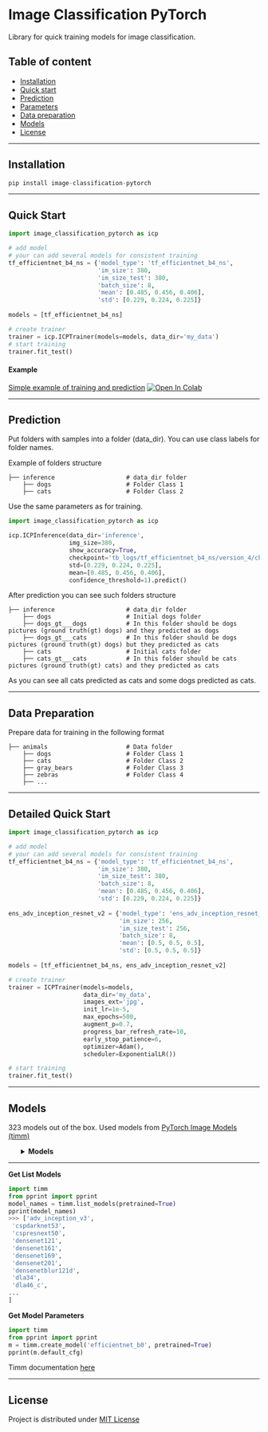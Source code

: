# Image Classification PyTorch

Library for quick training models for image classification.


## Table of content
- [Installation](#installation)
- [Quick start](#quick-start)
- [Prediction](#prediction)
- [Parameters](#parameters)
- [Data preparation](#data-preparation)
- [Models](#models)
- [License](#license)

---


## Installation <a name="installation"></a>

```python
pip install image-classification-pytorch
```
---

## Quick Start <a name="quick-start"></a>

```python
import image_classification_pytorch as icp

# add model
# your can add several models for consistent training
tf_efficientnet_b4_ns = {'model_type': 'tf_efficientnet_b4_ns', 
                         'im_size': 380, 
                         'im_size_test': 380, 
                         'batch_size': 8, 
                         'mean': [0.485, 0.456, 0.406], 
                         'std': [0.229, 0.224, 0.225]}
                         
models = [tf_efficientnet_b4_ns]

# create trainer
trainer = icp.ICPTrainer(models=models, data_dir='my_data')
# start training
trainer.fit_test()
```

#### Example 
[Simple example of training and prediction](https://github.com/denred0/image_classification_pytorch/blob/master/examples/image_classification_pytorch_get_started.ipynb) [![Open In Colab](https://colab.research.google.com/assets/colab-badge.svg)](https://colab.research.google.com/drive/1M7oJDizCOrFTDJz0CaDy-ClvDMUvmlnv?usp=sharing)

---

## Prediction <a name="prediction"></a>

Put folders with samples into a folder (data_dir). You can use class labels for folder names.

Example of folders structure

    ├── inference                    # data_dir folder
        ├── dogs                     # Folder Class 1
        ├── cats                     # Folder Class 2


Use the same parameters as for training.
```python
import image_classification_pytorch as icp

icp.ICPInference(data_dir='inference',
                 img_size=380,
                 show_accuracy=True,
                 checkpoint='tb_logs/tf_efficientnet_b4_ns/version_4/checkpoints/tf_efficientnet_b4_ns__epoch=2_val_loss=0.922_val_acc=0.830_val_f1_epoch=0.000.ckpt',
                 std=[0.229, 0.224, 0.225],
                 mean=[0.485, 0.456, 0.406],
                 confidence_threshold=1).predict()
```

After prediction you can see such folders structure

    ├── inference                    # data_dir folder
        ├── dogs                     # Initial dogs folder 
        ├── dogs_gt___dogs           # In this folder should be dogs pictures (ground truth(gt) dogs) and they predicted as dogs
        ├── dogs_gt___cats           # In this folder should be dogs pictures (ground truth(gt) dogs) but they predicted as cats
        ├── cats                     # Initial cats folder
        ├── cats_gt___cats           # In this folder should be cats pictures (ground truth(gt) cats) and they predicted as cats

As you can see all cats predicted as cats and some dogs predicted as cats. 

---

## Data Preparation <a name="data-preparation"></a>
Prepare data for training in the following format

    ├── animals                      # Data folder
        ├── dogs                     # Folder Class 1
        ├── cats                     # Folder Class 2
        ├── gray_bears               # Folder Class 3
        ├── zebras                   # Folder Class 4
        ├── ...
 
---

## Detailed Quick Start <a name="parameters"></a>

```python
import image_classification_pytorch as icp

# add model
# your can add several models for consistent training
tf_efficientnet_b4_ns = {'model_type': 'tf_efficientnet_b4_ns', 
                         'im_size': 380, 
                         'im_size_test': 380, 
                         'batch_size': 8, 
                         'mean': [0.485, 0.456, 0.406], 
                         'std': [0.229, 0.224, 0.225]}
                         
ens_adv_inception_resnet_v2 = {'model_type': 'ens_adv_inception_resnet_v2',
                               'im_size': 256,
                               'im_size_test': 256,
                               'batch_size': 8,
                               'mean': [0.5, 0.5, 0.5],
                               'std': [0.5, 0.5, 0.5]}
                         
models = [tf_efficientnet_b4_ns, ens_adv_inception_resnet_v2]

# create trainer
trainer = ICPTrainer(models=models, 
                     data_dir='my_data',
                     images_ext='jpg',
                     init_lr=1e-5,
                     max_epochs=500,
                     augment_p=0.7,
                     progress_bar_refresh_rate=10,
                     early_stop_patience=6,
                     optimizer=Adam(),
                     scheduler=ExponentialLR())

# start training
trainer.fit_test()
```

---

## Models <a name="models"></a>
323 models out of the box. 
Used models from [PyTorch Image Models (timm)](https://github.com/rwightman/pytorch-image-models)
<details>
<summary style="margin-left: 25px;"><strong>Models</strong></summary>
<ol>
    <li>adv_inception_v3</li>
    <li>cspdarknet53</li>
    <li>cspresnet50</li>
    <li>cspresnext50</li>
    <li>densenet121</li>
    <li>densenet161</li>
    <li>densenet169</li>
    <li>densenet201</li>
    <li>densenetblur121d</li>
    <li>dla102</li>
    <li>dla102x</li>
    <li>dla102x2</li>
    <li>dla169</li>
    <li>dla34</li>
    <li>dla46_c</li>
    <li>dla46x_c</li>
    <li>dla60_res2net</li>
    <li>dla60_res2next</li>
    <li>dla60</li>
    <li>dla60x_c</li>
    <li>dla60x</li>
    <li>dm_nfnet_f0</li>
    <li>dm_nfnet_f1</li>
    <li>dm_nfnet_f2</li>
    <li>dm_nfnet_f3</li>
    <li>dm_nfnet_f4</li>
    <li>dm_nfnet_f5</li>
    <li>dm_nfnet_f6</li>
    <li>dpn107</li>
    <li>dpn131</li>
    <li>dpn68</li>
    <li>dpn68b</li>
    <li>dpn92</li>
    <li>dpn98</li>
    <li>ecaresnet101d_pruned</li>
    <li>ecaresnet101d</li>
    <li>ecaresnet269d</li>
    <li>ecaresnet26t</li>
    <li>ecaresnet50d_pruned</li>
    <li>ecaresnet50d</li>
    <li>ecaresnet50t</li>
    <li>ecaresnetlight</li>
    <li>efficientnet_b0</li>
    <li>efficientnet_b1_pruned</li>
    <li>efficientnet_b1</li>
    <li>efficientnet_b2</li>
    <li>efficientnet_b2a</li>
    <li>efficientnet_b3_pruned</li>
    <li>efficientnet_b3</li>
    <li>efficientnet_b3a</li>
    <li>efficientnet_em</li>
    <li>efficientnet_es</li>
    <li>efficientnet_lite0</li>
    <li>ens_adv_inception_resnet_v2</li>
    <li>ese_vovnet19b_dw</li>
    <li>ese_vovnet39b</li>
    <li>fbnetc_100</li>
    <li>gernet_l</li>
    <li>gernet_m</li>
    <li>gernet_s</li>
    <li>gluon_inception_v3</li>
    <li>gluon_resnet101_v1b</li>
    <li>gluon_resnet101_v1c</li>
    <li>gluon_resnet101_v1d</li>
    <li>gluon_resnet101_v1s</li>
    <li>gluon_resnet152_v1b</li>
    <li>gluon_resnet152_v1c</li>
    <li>gluon_resnet152_v1d</li>
    <li>gluon_resnet152_v1s</li>
    <li>gluon_resnet18_v1b</li>
    <li>gluon_resnet34_v1b</li>
    <li>gluon_resnet50_v1b</li>
    <li>gluon_resnet50_v1c</li>
    <li>gluon_resnet50_v1d</li>
    <li>gluon_resnet50_v1s</li>
    <li>gluon_resnext101_32x4d</li>
    <li>gluon_resnext101_64x4d</li>
    <li>gluon_resnext50_32x4d</li>
    <li>gluon_senet154</li>
    <li>gluon_seresnext101_32x4d</li>
    <li>gluon_seresnext101_64x4d</li>
    <li>gluon_seresnext50_32x4d</li>
    <li>gluon_xception65</li>
    <li>hrnet_w18_small_v2</li>
    <li>hrnet_w18_small</li>
    <li>hrnet_w18</li>
    <li>hrnet_w30</li>
    <li>hrnet_w32</li>
    <li>hrnet_w40</li>
    <li>hrnet_w44</li>
    <li>hrnet_w48</li>
    <li>hrnet_w64</li>
    <li>ig_resnext101_32x16d</li>
    <li>ig_resnext101_32x32d</li>
    <li>ig_resnext101_32x48d</li>
    <li>ig_resnext101_32x8d</li>
    <li>inception_resnet_v2</li>
    <li>inception_v3</li>
    <li>inception_v4</li>
    <li>legacy_senet154</li>
    <li>legacy_seresnet101</li>
    <li>legacy_seresnet152</li>
    <li>legacy_seresnet18</li>
    <li>legacy_seresnet34</li>
    <li>legacy_seresnet50</li>
    <li>legacy_seresnext101_32x4d</li>
    <li>legacy_seresnext26_32x4d</li>
    <li>legacy_seresnext50_32x4d</li>
    <li>mixnet_l</li>
    <li>mixnet_m</li>
    <li>mixnet_s</li>
    <li>mixnet_xl</li>
    <li>mnasnet_100</li>
    <li>mobilenetv2_100</li>
    <li>mobilenetv2_110d</li>
    <li>mobilenetv2_120d</li>
    <li>mobilenetv2_140</li>
    <li>mobilenetv3_large_100</li>
    <li>mobilenetv3_rw</li>
    <li>nasnetalarge</li>
    <li>nf_regnet_b1</li>
    <li>nf_resnet50</li>
    <li>nfnet_l0c</li>
    <li>pnasnet5large</li>
    <li>regnetx_002</li>
    <li>regnetx_004</li>
    <li>regnetx_006</li>
    <li>regnetx_008</li>
    <li>regnetx_016</li>
    <li>regnetx_032</li>
    <li>regnetx_040</li>
    <li>regnetx_064</li>
    <li>regnetx_080</li>
    <li>regnetx_120</li>
    <li>regnetx_160</li>
    <li>regnetx_320</li>
    <li>regnety_002</li>
    <li>regnety_004</li>
    <li>regnety_006</li>
    <li>regnety_008</li>
    <li>regnety_016</li>
    <li>regnety_032</li>
    <li>regnety_040</li>
    <li>regnety_064</li>
    <li>regnety_080</li>
    <li>regnety_120</li>
    <li>regnety_160</li>
    <li>regnety_320</li>
    <li>repvgg_a2</li>
    <li>repvgg_b0</li>
    <li>repvgg_b1</li>
    <li>repvgg_b1g4</li>
    <li>repvgg_b2</li>
    <li>repvgg_b2g4</li>
    <li>repvgg_b3</li>
    <li>repvgg_b3g4</li>
    <li>res2net101_26w_4s</li>
    <li>res2net50_14w_8s</li>
    <li>res2net50_26w_4s</li>
    <li>res2net50_26w_6s</li>
    <li>res2net50_26w_8s</li>
    <li>res2net50_48w_2s</li>
    <li>res2next50</li>
    <li>resnest101e</li>
    <li>resnest14d</li>
    <li>resnest200e</li>
    <li>resnest269e</li>
    <li>resnest26d</li>
    <li>resnest50d_1s4x24d</li>
    <li>resnest50d_4s2x40d</li>
    <li>resnest50d</li>
    <li>resnet101d</li>
    <li>resnet152d</li>
    <li>resnet18</li>
    <li>resnet18d</li>
    <li>resnet200d</li>
    <li>resnet26</li>
    <li>resnet26d</li>
    <li>resnet34</li>
    <li>resnet34d</li>
    <li>resnet50</li>
    <li>resnet50d</li>
    <li>resnetblur50</li>
    <li>resnetv2_101x1_bitm_in21k</li>
    <li>resnetv2_101x1_bitm</li>
    <li>resnetv2_101x3_bitm_in21k</li>
    <li>resnetv2_101x3_bitm</li>
    <li>resnetv2_152x2_bitm_in21k</li>
    <li>resnetv2_152x2_bitm</li>
    <li>resnetv2_152x4_bitm_in21k</li>
    <li>resnetv2_152x4_bitm</li>
    <li>resnetv2_50x1_bitm_in21k</li>
    <li>resnetv2_50x1_bitm</li>
    <li>resnetv2_50x3_bitm_in21k</li>
    <li>resnetv2_50x3_bitm</li>
    <li>resnext101_32x8d</li>
    <li>resnext50_32x4d</li>
    <li>resnext50d_32x4d</li>
    <li>rexnet_100</li>
    <li>rexnet_130</li>
    <li>rexnet_150</li>
    <li>rexnet_200</li>
    <li>selecsls42b</li>
    <li>selecsls60</li>
    <li>selecsls60b</li>
    <li>semnasnet_100</li>
    <li>seresnet152d</li>
    <li>seresnet50</li>
    <li>seresnext26d_32x4d</li>
    <li>seresnext26t_32x4d</li>
    <li>seresnext50_32x4d</li>
    <li>skresnet18</li>
    <li>skresnet34</li>
    <li>skresnext50_32x4d</li>
    <li>spnasnet_100</li>
    <li>ssl_resnet18</li>
    <li>ssl_resnet50</li>
    <li>ssl_resnext101_32x16d</li>
    <li>ssl_resnext101_32x4d</li>
    <li>ssl_resnext101_32x8d</li>
    <li>ssl_resnext50_32x4d</li>
    <li>swsl_resnet18</li>
    <li>swsl_resnet50</li>
    <li>swsl_resnext101_32x16d</li>
    <li>swsl_resnext101_32x4d</li>
    <li>swsl_resnext101_32x8d</li>
    <li>swsl_resnext50_32x4d</li>
    <li>tf_efficientnet_b0_ap</li>
    <li>tf_efficientnet_b0_ns</li>
    <li>tf_efficientnet_b0</li>
    <li>tf_efficientnet_b1_ap</li>
    <li>tf_efficientnet_b1_ns</li>
    <li>tf_efficientnet_b1</li>
    <li>tf_efficientnet_b2_ap</li>
    <li>tf_efficientnet_b2_ns</li>
    <li>tf_efficientnet_b2</li>
    <li>tf_efficientnet_b3_ap</li>
    <li>tf_efficientnet_b3_ns</li>
    <li>tf_efficientnet_b3</li>
    <li>tf_efficientnet_b4_ap</li>
    <li>tf_efficientnet_b4_ns</li>
    <li>tf_efficientnet_b4</li>
    <li>tf_efficientnet_b5_ap</li>
    <li>tf_efficientnet_b5_ns</li>
    <li>tf_efficientnet_b5</li>
    <li>tf_efficientnet_b6_ap</li>
    <li>tf_efficientnet_b6_ns</li>
    <li>tf_efficientnet_b6</li>
    <li>tf_efficientnet_b7_ap</li>
    <li>tf_efficientnet_b7_ns</li>
    <li>tf_efficientnet_b7</li>
    <li>tf_efficientnet_b8_ap</li>
    <li>tf_efficientnet_b8</li>
    <li>tf_efficientnet_cc_b0_4e</li>
    <li>tf_efficientnet_cc_b0_8e</li>
    <li>tf_efficientnet_cc_b1_8e</li>
    <li>tf_efficientnet_el</li>
    <li>tf_efficientnet_em</li>
    <li>tf_efficientnet_es</li>
    <li>tf_efficientnet_l2_ns_475</li>
    <li>tf_efficientnet_l2_ns</li>
    <li>tf_efficientnet_lite0</li>
    <li>tf_efficientnet_lite1</li>
    <li>tf_efficientnet_lite2</li>
    <li>tf_efficientnet_lite3</li>
    <li>tf_efficientnet_lite4</li>
    <li>tf_inception_v3</li>
    <li>tf_mixnet_l</li>
    <li>tf_mixnet_m</li>
    <li>tf_mixnet_s</li>
    <li>tf_mobilenetv3_large_075</li>
    <li>tf_mobilenetv3_large_100</li>
    <li>tf_mobilenetv3_large_minimal_100</li>
    <li>tf_mobilenetv3_small_075</li>
    <li>tf_mobilenetv3_small_100</li>
    <li>tf_mobilenetv3_small_minimal_100</li>
    <li>tresnet_l_448</li>
    <li>tresnet_l</li>
    <li>tresnet_m_448</li>
    <li>tresnet_m</li>
    <li>tresnet_xl_448</li>
    <li>tresnet_xl</li>
    <li>tv_densenet121</li>
    <li>tv_resnet101</li>
    <li>tv_resnet152</li>
    <li>tv_resnet34</li>
    <li>tv_resnet50</li>
    <li>tv_resnext50_32x4d</li>
    <li>vgg11_bn</li>
    <li>vgg11</li>
    <li>vgg13_bn</li>
    <li>vgg13</li>
    <li>vgg16_bn</li>
    <li>vgg16</li>
    <li>vgg19_bn</li>
    <li>vgg19</li>
    <li>vit_base_patch16_224_in21k</li>
    <li>vit_base_patch16_224</li>
    <li>vit_base_patch16_384</li>
    <li>vit_base_patch32_224_in21k</li>
    <li>vit_base_patch32_384</li>
    <li>vit_base_resnet50_224_in21k</li>
    <li>vit_base_resnet50_384</li>
    <li>vit_deit_base_distilled_patch16_224</li>
    <li>vit_deit_base_distilled_patch16_384</li>
    <li>vit_deit_base_patch16_224</li>
    <li>vit_deit_base_patch16_384</li>
    <li>vit_deit_small_distilled_patch16_224</li>
    <li>vit_deit_small_patch16_224</li>
    <li>vit_deit_tiny_distilled_patch16_224</li>
    <li>vit_deit_tiny_patch16_224</li>
    <li>vit_large_patch16_224_in21k</li>
    <li>vit_large_patch16_224</li>
    <li>vit_large_patch16_384</li>
    <li>vit_large_patch32_224_in21k</li>
    <li>vit_large_patch32_384</li>
    <li>vit_small_patch16_224</li>
    <li>wide_resnet101_2</li>
    <li>wide_resnet50_2</li>
    <li>xception</li>
    <li>xception41</li>
    <li>xception65</li>
    <li>xception71</li>
  </ol>
</div>
</details>


---

**Get List Models**
```python
import timm
from pprint import pprint
model_names = timm.list_models(pretrained=True)
pprint(model_names)
>>> ['adv_inception_v3',
 'cspdarknet53',
 'cspresnext50',
 'densenet121',
 'densenet161',
 'densenet169',
 'densenet201',
 'densenetblur121d',
 'dla34',
 'dla46_c',
...
]
```

**Get Model Parameters**
```python
import timm
from pprint import pprint
m = timm.create_model('efficientnet_b0', pretrained=True)
pprint(m.default_cfg)
```

Timm documentation [here](https://rwightman.github.io/pytorch-image-models/)

---


## License <a name="license"></a>
Project is distributed under [MIT License](https://github.com/denred0/image_classification_pytorch/blob/master/LICENSE.txt)

